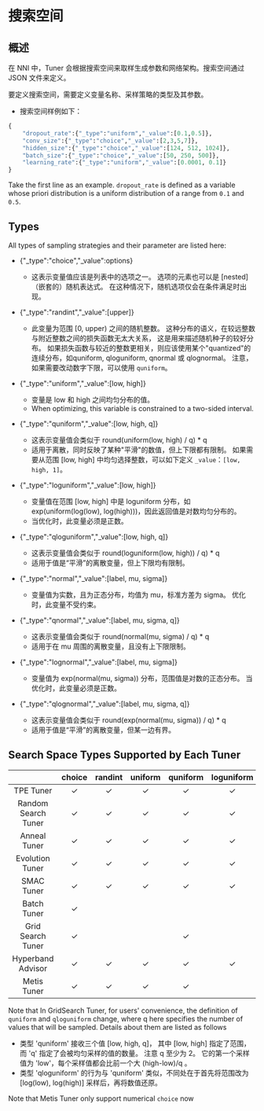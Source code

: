 # 搜索空间

## 概述

在 NNI 中，Tuner 会根据搜索空间来取样生成参数和网络架构。搜索空间通过 JSON 文件来定义。

要定义搜索空间，需要定义变量名称、采样策略的类型及其参数。

* 搜索空间样例如下：

```python
{
    "dropout_rate":{"_type":"uniform","_value":[0.1,0.5]},
    "conv_size":{"_type":"choice","_value":[2,3,5,7]},
    "hidden_size":{"_type":"choice","_value":[124, 512, 1024]},
    "batch_size":{"_type":"choice","_value":[50, 250, 500]},
    "learning_rate":{"_type":"uniform","_value":[0.0001, 0.1]}
}

```

Take the first line as an example. ```dropout_rate``` is defined as a variable whose priori distribution is a uniform distribution of a range from ```0.1``` and ```0.5```.

## Types

All types of sampling strategies and their parameter are listed here:

* {"_type":"choice","_value":options}
   
   * 这表示变量值应该是列表中的选项之一。 选项的元素也可以是 [nested]（嵌套的）随机表达式。 在这种情况下，随机选项仅会在条件满足时出现。   
      

* {"_type":"randint","_value":[upper]}
   
   * 此变量为范围 [0, upper) 之间的随机整数。 这种分布的语义，在较远整数与附近整数之间的损失函数无太大关系， 这是用来描述随机种子的较好分布。 如果损失函数与较近的整数更相关，则应该使用某个"quantized"的连续分布，如quniform, qloguniform, qnormal 或 qlognormal。 注意，如果需要改动数字下限，可以使用 `quniform`。   
      

* {"_type":"uniform","_value":[low, high]}
   
   * 变量是 low 和 high 之间均匀分布的值。
   * When optimizing, this variable is constrained to a two-sided interval.   
      

* {"_type":"quniform","_value":[low, high, q]}
   
   * 这表示变量值会类似于 round(uniform(low, high) / q) * q
   * 适用于离散，同时反映了某种"平滑"的数值，但上下限都有限制。 如果需要从范围 [low, high] 中均匀选择整数，可以如下定义 `_value`：`[low, high, 1]`。   
      

* {"_type":"loguniform","_value":[low, high]}
   
   * 变量值在范围 [low, high] 中是 loguniform 分布，如 exp(uniform(log(low), log(high)))，因此返回值是对数均匀分布的。
   * 当优化时，此变量必须是正数。   
      

* {"_type":"qloguniform","_value":[low, high, q]}
   
   * 这表示变量值会类似于 round(loguniform(low, high)) / q) * q
   * 适用于值是“平滑”的离散变量，但上下限均有限制。   
      

* {"_type":"normal","_value":[label, mu, sigma]}
   
   * 变量值为实数，且为正态分布，均值为 mu，标准方差为 sigma。 优化时，此变量不受约束。   
      

* {"_type":"qnormal","_value":[label, mu, sigma, q]}
   
   * 这表示变量值会类似于 round(normal(mu, sigma) / q) * q
   * 适用于在 mu 周围的离散变量，且没有上下限限制。   
      

* {"_type":"lognormal","_value":[label, mu, sigma]}
   
   * 变量值为 exp(normal(mu, sigma)) 分布，范围值是对数的正态分布。 当优化时，此变量必须是正数。   
      

* {"_type":"qlognormal","_value":[label, mu, sigma, q]}
   
   * 这表示变量值会类似于 round(exp(normal(mu, sigma)) / q) * q
   * 适用于值是“平滑”的离散变量，但某一边有界。   
      

## Search Space Types Supported by Each Tuner

|                     |  choice  | randint  | uniform  | quniform | loguniform | qloguniform |  normal  | qnormal  | lognormal | qlognormal |
|:-------------------:|:--------:|:--------:|:--------:|:--------:|:----------:|:-----------:|:--------:|:--------:|:---------:|:----------:|
|      TPE Tuner      | &#10003; | &#10003; | &#10003; | &#10003; |  &#10003;  |  &#10003;   | &#10003; | &#10003; | &#10003;  |  &#10003;  |
| Random Search Tuner | &#10003; | &#10003; | &#10003; | &#10003; |  &#10003;  |  &#10003;   | &#10003; | &#10003; | &#10003;  |  &#10003;  |
|    Anneal Tuner     | &#10003; | &#10003; | &#10003; | &#10003; |  &#10003;  |  &#10003;   | &#10003; | &#10003; | &#10003;  |  &#10003;  |
|   Evolution Tuner   | &#10003; | &#10003; | &#10003; | &#10003; |  &#10003;  |  &#10003;   | &#10003; | &#10003; | &#10003;  |  &#10003;  |
|     SMAC Tuner      | &#10003; | &#10003; | &#10003; | &#10003; |  &#10003;  |             |          |          |           |            |
|     Batch Tuner     | &#10003; |          |          |          |            |             |          |          |           |            |
|  Grid Search Tuner  | &#10003; |          |          | &#10003; |            |  &#10003;   |          |          |           |            |
|  Hyperband Advisor  | &#10003; | &#10003; | &#10003; | &#10003; |  &#10003;  |  &#10003;   | &#10003; | &#10003; | &#10003;  |  &#10003;  |
|     Metis Tuner     | &#10003; | &#10003; | &#10003; | &#10003; |            |             |          |          |           |            |

Note that In GridSearch Tuner, for users' convenience, the definition of `quniform` and `qloguniform` change, where q here specifies the number of values that will be sampled. Details about them are listed as follows

* 类型 'quniform' 接收三个值 [low, high, q]， 其中 [low, high] 指定了范围，而 'q' 指定了会被均匀采样的值的数量。 注意 q 至少为 2。 它的第一个采样值为 'low'，每个采样值都会比前一个大 (high-low)/q 。
* 类型 'qloguniform' 的行为与 'quniform' 类似，不同处在于首先将范围改为 [log(low), log(high)] 采样后，再将数值还原。

Note that Metis Tuner only support numerical `choice` now